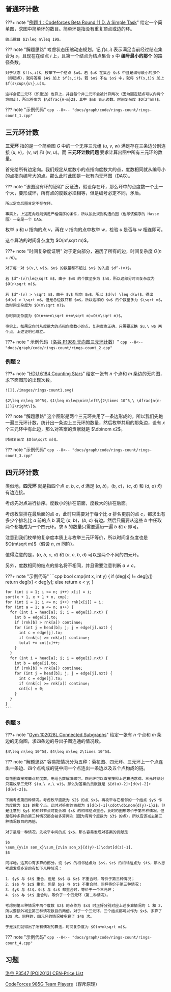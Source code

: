 ## 普通环计数

???+ note "[例题 1：Codeforces Beta Round 11 D. A Simple Task](https://codeforces.com/problemset/problem/11/D)"
    给定一个简单图，求图中简单环的数目。简单环是指没有重复顶点或边的环。
    
    结点数目 $1\leq n\leq 19$。

??? note "解题思路"
    考虑状态压缩动态规划。记 $f(s,i)$ 表示满足当前经过结点集合为 $s$，且现在在结点 $i$ 上，且第一个结点为结点集合 $s$ 中 **编号最小的那个** 的路径条数。
    
    对于状态 $f(s,i)$，枚举下一个结点 $u$。若 $u$ 在集合 $s$ 中且是编号最小的那个（即起点），就将答案 $A$ 加上 $f(s,i)$。若 $u$ 不在 $s$ 中，就将 $f(s,i)$ 加上 $f(s\cup\{u\},u)$。
    
    这样会把二元环（即重边）也算上，并且每个非二元环会被计算两次（因为固定起点可以向两个方向走），所以答案为 $\dfrac{A-m}2$，其中 $m$ 表示边数。时间复杂度 $O(2^nm)$。

??? note "示例代码"
    ```cpp
    --8<-- "docs/graph/code/rings-count/rings-count_1.cpp"
    ```

## 三元环计数

**三元环** 指的是一个简单图 $G$ 中的一个无序三元组 $(u,\ v,\ w)$ 满足存在三条边分别连接 $(u,\ v)$，$(v,\ w)$ 和 $(w,\ u)$。而 **三元环计数问题** 要求计算出图中所有三元环的数量。

首先给所有边定向。我们规定从度数小的点指向度数大的点，度数相同就从编号小的点指向编号大的点。那么此时此图是一张有向无环图（DAG）。

??? note "该图没有环的证明"
    反证法，假设存在环，那么环中的点度数一个比一个大，要形成环，所有点的度数必须相等，但是编号必定不同，矛盾。
    
    所以定向后图肯定不存在环。
    
    事实上，上述定向规则满足严格偏序的条件，所以按此规则构造的图（也即该偏序的 Hasse 图）一定是一个 DAG。

枚举 $u$ 和 $u$ 指向的点 $v$，再在 $v$ 指向的点中枚举 $w$，检验 $u$ 是否与 $w$ 相连即可。

这个算法的时间复杂度为 $O(m\sqrt m)$。

???+ note "时间复杂度证明"
    对于定向部分，遍历了所有的边，时间复杂度 $O(n+m)$。
    
    对于每一对 $(v,\ w)$，$u$ 的数量都不超过 $v$ 的入度 $d^-(v)$。
    
    若 $d^-(v)\leq\sqrt m$，由于 $w$ 的个数至多为 $n$，所以这部分时间复杂度为 $O(n\sqrt m)$。
    
    若 $d^-(v) > \sqrt m$，由于 $v$ 指向 $w$，所以 $d(v) \leq d(w)$，得出 $d(w) > \sqrt m$，但是总边数只有 $m$，所以这样的 $w$ 的个数至多为 $\sqrt m$，故时间复杂度为 $O(m\sqrt m)$。
    
    总时间复杂度为 $O(n+m+n\sqrt m+m\sqrt m)=O(m\sqrt m)$。
    
    事实上，如果定向时从度数大的点指向度数小的点，复杂度也正确，只需要交换 $u,\ w$ 两个点，上述证明也成立。

???+ note " 示例代码（[洛谷 P1989 无向图三元环计数](https://www.luogu.com.cn/problem/P1989)）"
    ```cpp
    --8<-- "docs/graph/code/rings-count/rings-count_2.cpp"
    ```

### 例题 2

???+ note "[HDU 6184 Counting Stars](https://vjudge.net/problem/HDU-6184)"
    给定一张有 $n$ 个点和 $m$ 条边的无向图，求下面图形的出现次数。
    
    ![](./images/rings-count1.svg)
    
    $2\leq n\leq 10^5$，$1\leq m\leq\min\left\{2\times 10^5,\ \dfrac{n(n-1)}2\right\}$。

??? note "解题思路"
    这个图形是两个三元环共用了一条边形成的。所以我们先跑一遍三元环计数，统计出一条边上三元环的数量，然后枚举共用的那条边，设有 $x$ 个三元环中有此边，那么对答案的贡献就是 $\dbinom x2$。
    
    时间复杂度 $O(m\sqrt m)$。

??? note "示例代码"
    ```cpp
    --8<-- "docs/graph/code/rings-count/rings-count_3.cpp"
    ```

## 四元环计数

类似地，**四元环** 就是指四个点 $a,\ b,\ c,\ d$ 满足 $(a,\ b)$，$(b,\ c)$，$(c,\ d)$ 和 $(d,\ a)$ 均有边连接。

考虑先对点进行排序。度数小的排在前面，度数大的排在后面。

考虑枚举排在最后面的点 $a$，此时只需要对于每个比 $a$ 排名更前的点 $c$，都求出有多少个排名比 $a$ 前的点 $b$ 满足 $(a,\ b)$，$(b,\ c)$ 有边。然后只需要从这些 $b$ 中任取两个都能成为一个四元环。求 $b$ 的数量只需要遍历一遍 $b$ 和 $c$ 即可。

注意到我们枚举的复杂度本质上与枚举三元环等价，所以时间复杂度也是 $O(m\sqrt m)$（假设 $n,\ m$ 同阶）。

值得注意的是，$(a,\ b,\ c,\ d)$ 和 $(a,\ c,\ b,\ d)$ 可以是两个不同的四元环。

另外，度数相同的结点的排名将不相同，并且需要注意判断 $a\neq c$。

???+ note "示例代码"
    ```cpp
    bool cmp(int x, int y) {
      if (deg[x] != deg[y])
        return deg[x] < deg[y];
      else
        return x < y;
    }
    
    for (int i = 1; i <= n; i++) x[i] = i;
    sort(x + 1, x + 1 + n, cmp);
    for (int i = 1; i <= n; i++) rnk[x[i]] = i;
    for (int a = 1; a <= n; a++) {
      for (int i = head[a]; i; i = edge[i].nxt) {
        int b = edge[i].to;
        if (rnk[b] > rnk[a]) continue;
        for (int j = head[b]; j; j = edge[j].nxt) {
          int c = edge[j].to;
          if (rnk[c] >= rnk[a]) continue;
          total += cnt[c]++;
        }
      }
      for (int i = head[a]; i; i = edge[i].nxt) {
        int b = edge[i].to;
        if (rnk[b] > rnk[a]) continue;
        for (int j = head[b]; j; j = edge[j].nxt) {
          int c = edge[j].to;
          if (rnk[c] >= rnk[a]) continue;
          cnt[c] = 0;
        }
      }
    }
    ```

### 例题 3

???+ note "[Gym 102028L Connected Subgraphs](https://codeforces.com/gym/102028/problem/L)"
    给定一张有 $n$ 个点和 $m$ 条边的无向图，求四条边的导出子图连通的情况数。
    
    $4\leq n\leq 10^5$，$4\leq m\leq 2\times 10^5$。

??? note "解题思路"
    容易把情况分为五种：菊花图、四元环、三元环上一个点连出一条边、四个点构成的链中间一个点连出一条边以及五个点构成的链。
    
    菊花图直接枚举点的度数，用组合数解决即可。四元环可以直接按照上述算法求得。三元环部分只需枚举三元环 $(u,\ v,\ w)$，那么对答案的贡献就是 $[d(u)-2]+[d(v)-2]+[d(w)-2]$。
    
    下面考虑第四种情况。考虑枚举度数为 $2$ 的点 $x$，再枚举与它相邻的一个结点 $y$ 作为度数为 $3$ 的那个点。此时对答案的贡献为 $[d(x)-1]\cdot\dbinom{d(y)-1}2$。但是注意到 $y$ 的相邻节点可能会和 $x$ 的相邻结点重合，此时的图形等价于第三种情况。但是每种多算的第三种情况都会被多算两次（因为有两个度数为 $3$ 的点），所以应该减去第三种情况数目的两倍。
    
    对于最后一种情况，先枚举中间的点 $x$，那么容易发现对答案的贡献是
    
    $$
    \sum_{y\in son_x}\sum_{z\in son_x}[d(y)-1]\cdot[d(z)-1].
    $$
    
    同样地，这其中有多算的部分。设 $y$ 的相邻结点为 $s$，$z$ 的相邻结点为 $t$，那么思考后发现多算的有如下几种情况：
    
    1. $y$ 与 $t$ 重合，但是 $s$ 与 $z$ 不重合时，等价于第三种情况；
    2. $s$ 与 $z$ 重合，但是 $y$ 与 $t$ 不重合时，同样等价于第三种情况；
    3. $y$ 与 $t$，$s$ 与 $z$ 都重合时，等价于一个三元环；
    4. $s$ 与 $t$ 重合时，等价于一个四元环（第二种情况）。
    
    考虑到第三种情况中两个度数 $2$ 的点作为 $x$ 时正好分别对应上述多算情况的 1 和 2，所以要额外减去第三种情况数目的两倍。对于一个三元环，三个结点都可以作为 $x$，多算了 $3$ 次。同样的，四元环的情况被多算了 $4$ 次。
    
    于是我们就得出了所有情况的算法，时间复杂度为 $O(n+m\sqrt m)$。

??? note "示例代码"
    ```cpp
    --8<-- "docs/graph/code/rings-count/rings-count_4.cpp"
    ```

## 习题

[洛谷 P3547 \[POI2013\] CEN-Price List](https://www.luogu.com.cn/problem/P3547)

[CodeForces 985G Team Players](https://codeforces.com/contest/985/problem/G)（容斥原理）
